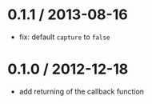
0.1.1 / 2013-08-16 
==================

 * fix: default `capture` to `false`

0.1.0 / 2012-12-18 
==================

  * add returning of the callback function 
